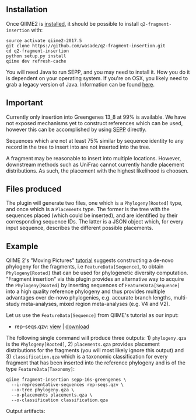 ## Installation

Once QIIME2 is [installed](https://docs.qiime2.org/2017.5/install/native/), it should be possible to install `q2-fragment-insertion` with:

    source activate qiime2-2017.5
    git clone https://github.com/wasade/q2-fragment-insertion.git
    cd q2-fragment-insertion
    python setup.py install
    qiime dev refresh-cache
    
You will need Java to run SEPP, and you may need to install it. How you do it is dependent on your operating system. If you're on OSX, you likely need to grab a legacy version of Java. Information can be found [here](https://support.apple.com/kb/dl1572?locale=en_US).

## Important

Currently only insertion into Greengenes 13_8 at 99% is available. We have not exposed mechanisms yet to construct references which can be used, however this can be accomplished by using [SEPP](https://github.com/smirarab/sepp) directly.

Sequences which are not at least 75% similar by sequence identity to any record in the tree to insert into are not inserted into the tree.

A fragment may be reasonable to insert into multiple locations. However, downstream methods such as UniFrac cannot currently handle placement distributions. As such, the placement with the highest likelihood is choosen.

## Files produced

The plugin will generate two files, one which is a `Phylogeny[Rooted]` type, and once which is a `Placements` type. The former is the tree with the sequences placed (which could be inserted), and are identified by their corresponding sequence IDs. The latter is a JSON object which, for every input sequence, describes the different possible placements. 

## Example

QIIME 2's "Moving Pictures" [tutorial](https://docs.qiime2.org/2017.10/tutorials/moving-pictures/#generate-a-tree-for-phylogenetic-diversity-analyses) suggests constructing a de-novo phylogeny for the fragments, i.e `FeatureData[Sequence]`, to obtain `Phylogeny[Rooted]` that can be used for phylogenetic diversity computation. "Fragment insertion" via this plugin provides an alternative way to acquire the `Phylogeny[Rooted]` by inserting sequences of `FeatureData[Sequence]` into a high quality reference phylogeny and thus provides multiple advantages over de-novo phylogenies, e.g. accurate branch lengths, multi-study meta-analyses, mixed region meta-analyses (e.g. V4 and V2).

Let us use the `FeatureData[Sequence]` from QIIME's tutorial as our input:

   - rep-seqs.qzv: [view](https://view.qiime2.org/?src=https%3A%2F%2Fdocs.qiime2.org%2F2017.10%2Fdata%2Ftutorials%2Fmoving-pictures%2Frep-seqs.qzv) | [download](https://docs.qiime2.org/2017.10/data/tutorials/moving-pictures/rep-seqs.qzv)

The following single command will produce three outputs: 1) `phylogeny.qza` is the `Phylogeny[Rooted]`, 2) `placements.qza` provides placement distributions for the fragments (you will most likely ignore this output) and 3) `classification.qza` which is a taxonomic classification for every fragment that has been inserted into the reference phylogeny and is of the type `FeatureData[Taxonomy]`:
```
qiime fragment-insertion sepp-16s-greengenes \
  --i-representative-sequences rep-seqs.qzv \
  --o-tree phylogeny.qza \
  --o-placements placements.qza \
  --o-classification classification.qza
```
Output artifacts:
